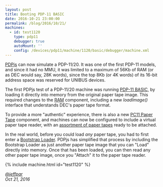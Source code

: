 ```yaml
---
layout: post
title: Booting PDP-11 BASIC
date: 2016-10-21 23:00:00
permalink: /blog/2016/10/21/
machines:
  - id: test1120
    type: pdp11
    debugger: true
    autoMount: ''
    config: /devices/pdp11/machine/1120/basic/debugger/machine.xml
---
```


[PDPjs](http://www.pcjs.org/devices/pdp11/machine/) can now simulate a PDP-11/20.  It was one of the first PDP-11
models, and since it had no MMU, it was limited to a maximum of 56Kb of RAM (or as DEC would say, 28K words), since
the top 8Kb (or 4K words) of its 16-bit address space was reserved for UNIBUS devices.

The first PDPjs test of a PDP-11/20 machine was running [PDP-11 BASIC](/apps/pdp11/tapes/basic/), by loading
it directly into memory from the original paper tape image.  This required changes to the [RAM](/modules/pdp11/lib/ram.js)
component, including a new *loadImage()* interface that understands DEC's paper tape format.

To provide a more "authentic" experience, there is also a new [PC11 Paper Tape](/devices/pdp11/pc11/) component,
and machines can now be configured to include a virtual paper tape reader, with an [assortment of paper tapes](/apps/pdp11/tapes/)
ready to be attached.

In the real world, before you could load *any* paper tape, you had to first enter a
[Bootstrap Loader](/apps/pdp11/boot/bootstrap/).  PDPjs has simplified that process by including the Bootstrap Loader as
just another paper tape image that you can "Load" directly into memory.  Once that has been loaded, you can then read any
other paper tape image, once you "Attach" it to the paper tape reader.

{% include machine.html id="test1120" %}

*[@jeffpar](http://twitter.com/jeffpar)*  
*Oct 21, 2016*
